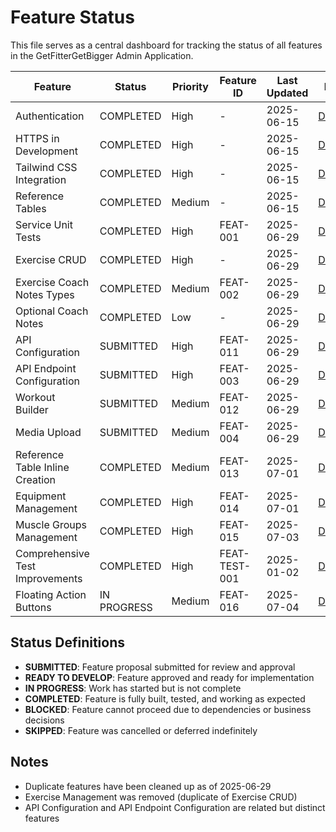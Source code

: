 # Feature Status

This file serves as a central dashboard for tracking the status of all features in the GetFitterGetBigger Admin Application.

| Feature | Status | Priority | Feature ID | Last Updated | Link |
|---------|--------|----------|------------|--------------|------|
| Authentication | COMPLETED | High | - | 2025-06-15 | [Details](3-COMPLETED/FEAT-005-authentication/overview.md) |
| HTTPS in Development | COMPLETED | High | - | 2025-06-15 | [Details](3-COMPLETED/FEAT-006-https-development/overview.md) |
| Tailwind CSS Integration | COMPLETED | High | - | 2025-06-15 | [Details](3-COMPLETED/FEAT-007-tailwind-css/overview.md) |
| Reference Tables | COMPLETED | Medium | - | 2025-06-15 | [Details](3-COMPLETED/FEAT-008-reference-tables/overview.md) |
| Service Unit Tests | COMPLETED | High | FEAT-001 | 2025-06-29 | [Details](3-COMPLETED/FEAT-001-service-unit-tests/feature-description.md) |
| Exercise CRUD | COMPLETED | High | - | 2025-06-29 | [Details](3-COMPLETED/FEAT-009-exercise-crud/implementation-summary.md) |
| Exercise Coach Notes Types | COMPLETED | Medium | FEAT-002 | 2025-06-29 | [Details](3-COMPLETED/FEAT-002-exercise-coach-notes-types/completion-summary.md) |
| Optional Coach Notes | COMPLETED | Low | - | 2025-06-29 | [Details](3-COMPLETED/FEAT-010-optional-coach-notes/feature-description.md) |
| API Configuration | SUBMITTED | High | FEAT-011 | 2025-06-29 | [Details](0-SUBMITTED/FEAT-011-api-configuration/overview.md) |
| API Endpoint Configuration | SUBMITTED | High | FEAT-003 | 2025-06-29 | [Details](0-SUBMITTED/FEAT-003-api-endpoint-configuration/feature-description.md) |
| Workout Builder | SUBMITTED | Medium | FEAT-012 | 2025-06-29 | [Details](0-SUBMITTED/FEAT-012-workout-builder/overview.md) |
| Media Upload | SUBMITTED | Medium | FEAT-004 | 2025-06-29 | [Details](0-SUBMITTED/FEAT-004-media-upload/feature-description.md) |
| Reference Table Inline Creation | COMPLETED | Medium | FEAT-013 | 2025-07-01 | [Details](3-COMPLETED/FEAT-013-reference-table-inline-creation/feature-description.md) |
| Equipment Management | COMPLETED | High | FEAT-014 | 2025-07-01 | [Details](3-COMPLETED/FEAT-014-equipment-management/completion-summary.md) |
| Muscle Groups Management | COMPLETED | High | FEAT-015 | 2025-07-03 | [Details](3-COMPLETED/FEAT-015-muscle-groups-management/feature-description.md) |
| Comprehensive Test Improvements | COMPLETED | High | FEAT-TEST-001 | 2025-01-02 | [Details](3-COMPLETED/FEAT-TEST-001-comprehensive-test-improvements/feature-description.md) |
| Floating Action Buttons | IN PROGRESS | Medium | FEAT-016 | 2025-07-04 | [Details](2-IN_PROGRESS/FEAT-016-floating-action-buttons/feature-description.md) |

## Status Definitions

- **SUBMITTED**: Feature proposal submitted for review and approval
- **READY TO DEVELOP**: Feature approved and ready for implementation
- **IN PROGRESS**: Work has started but is not complete
- **COMPLETED**: Feature is fully built, tested, and working as expected
- **BLOCKED**: Feature cannot proceed due to dependencies or business decisions
- **SKIPPED**: Feature was cancelled or deferred indefinitely

## Notes

- Duplicate features have been cleaned up as of 2025-06-29
- Exercise Management was removed (duplicate of Exercise CRUD)
- API Configuration and API Endpoint Configuration are related but distinct features
